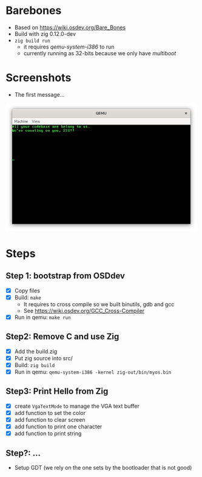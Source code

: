 # Barebones

- Based on https://wiki.osdev.org/Bare_Bones
- Build with zig 0.12.0-dev
- `zig build run`
  - it requires *qemu-system-i386* to run
  - currently running as 32-bits because we only have *multiboot*

# Screenshots

- The first message...

![screenshot:first_msg](https://github.com/gthvn1/barebones/blob/master/screenshots/first_msg.png)

# Steps

## Step 1: bootstrap from OSDdev
- [x] Copy files
- [x] Build: `make`
  - It requires to cross compile so we built binutils, gdb and gcc
  - See https://wiki.osdev.org/GCC_Cross-Compiler
- [x] Run in qemu: `make run`

## Step2: Remove C and use Zig
- [x] Add the build.zig
- [x] Put zig source into src/
- [x] Build: `zig build`
- [x] Run in qemu: `qemu-system-i386 -kernel zig-out/bin/myos.bin`

## Step3: Print Hello from Zig
- [x] create `VgaTextMode` to manage the VGA text buffer
- [x] add function to set the color
- [x] add function to clear screen
- [x] add function to print one character
- [x] add function to print string

## Step?: ...
- Setup GDT (we rely on the one sets by the bootloader that is not good)
